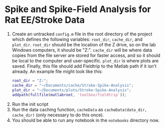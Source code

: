 # Spike and Spike-Field Analysis for Rat EE/Stroke Data

1. Create an untracked `config.m` file in the root directory of the project which defines the following variables: `root_dir`, `cache_dir`, and `plot_dir`. `root_dir` should be the location of the Z drive, so on the lab Windows computers, it should be "Z:". `cache_dir` will be where data copies from the file server are stored for faster access, and so it should be local to the computer and user-specific. `plot_dir` is where plots are saved. Finally, this file should add Fieldtrip to the Matlab path if it isn't already. An example file might look like this:
   ```matlab
   root_dir = "Z:";
   cache_dir = "~/Documents/cache/Stroke-Spike-Analysis";
   plot_dir = "~/Documents/plots/Stroke-Spike-Analysis";
   addpath(fullfile(matlabroot, 'toolbox/fieldtrip'));
   ```
2. Run the init script
3. Run the data caching function, `cacheData` as `cacheData(data_dir, cache_dir)` (only necessary to do this once).
4. You should be able to run any notebook in the `notebooks` directory now.
